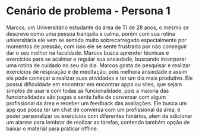 # Cenário de problema - Persona 1
Marcos, um Universitário estudante da área de TI de 28 anos, o mesmo se descreve como uma pessoa tranquila e calma, porém com sua rotina universitária ele vem se sentido muito sobrecarregado especialmente por momentos de pressão, com isso ele se sente frustrado por não conseguir dar o seu melhor na faculdade. Marcos busca aprender técnicas e exercícios para se acalmar e regular sua ansiedade, buscando incorporar uma rotina de cuidado no seu dia dia. Marcos gosta de pesquisar e realizar exercícios de respiração e de meditação, pois melhora ansiedade e assim ele pode começar a realizar suas atividades e ter um dia mais produtivo. Ele possui dificuldade em encontrar em encontrar apps ou sites, que sejam simples de usar e com todas as funcionalidade, pois a maioria das funcionalidades são pagas e sente falta de conversar com algum profissional da área e receber um feedback das avaliações. Ele busca um app que possa ter um chat de conversa com um profissional da área, e poder personalizar os exercícios com diferentes horários, alem de adicionar um alarme para lembrar de realizar as tarefas, contendo também opção de baixar o material para praticar offline.
